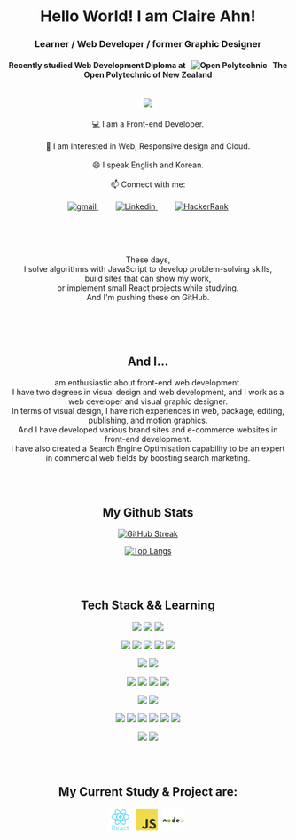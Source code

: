 
<div align=center>
  
  <h1> Hello World! I am Claire Ahn! </h1>
  <h3>Learner / Web Developer / former Graphic Designer</h3>
  <h4> Recently studied Web Development Diploma at &nbsp; <img src="https://encrypted-tbn0.gstatic.com/images?q=tbn:ANd9GcTXVNasSGovjJlqWQd6e3RIaF0VJiTauLLlJg&amp;usqp=CAU" alt="Open Polytechnic" width="20" height="20" /> &nbsp; The Open Polytechnic of New Zealand </h4>
  <br>
  
  <img src="https://media.giphy.com/media/zOvBKUUEERdNm/giphy.gif" />
  <br><br>
  💻 I am a Front-end Developer.  
  <br><br>
  🔭 I am Interested in Web, Responsive design and Cloud.  
  <br><br>
  😄 I speak English and Korean.  
  <br><br>
  📫 Connect with me:  
  <br><br>
  <a href="mailto:berkagmpp@gmail.com">
    <img src="https://cdn-icons-png.flaticon.com/512/5968/5968534.png" alt="gmail" width="45" height="45" />
  </a> 	&nbsp;	&nbsp;	&nbsp;	&nbsp;
  <a href="https://www.linkedin.com/in/berkagmpp" target="_blank">
    <img src="https://cdn-icons-png.flaticon.com/512/1409/1409945.png" width="45" height="45" alt="Linkedin" />
  </a> &nbsp;	&nbsp;	&nbsp;	&nbsp;
    <a href="https://www.hackerrank.com/berkagmpp?hr_r=1" target="_blank">
    <img src="https://user-images.githubusercontent.com/84049077/165661010-887b8ac9-8b83-4f21-bfe3-a905660a2f15.png" height="42" alt="HackerRank" />
  </a>

  <br><br><br>
  
  These days, <br>
  I solve algorithms with JavaScript to develop problem-solving skills,<br>
  build sites that can show my work, <br>
  or implement small React projects while studying. <br>
  And I'm pushing these on GitHub.
  
  <br><br><br>
  
  ## And I...

  am enthusiastic about front-end web development.<br>
  I have two degrees in visual design and web development, and I work as a web developer and visual graphic designer.<br>
  In terms of visual design, I have rich experiences in web, package, editing, publishing, and motion graphics.<br> 
  And I have developed various brand sites and e-commerce websites in front-end development.<br>
  I have also created a Search Engine Optimisation capability to be an expert in commercial web fields by boosting search marketing.  

  <br> <br>

  ## My Github Stats

  [![GitHub Streak](http://github-readme-streak-stats.herokuapp.com?user=berkagmpp&theme=dark&background=000000)](https://git.io/streak-stats)

  [![Top Langs](https://github-readme-stats.vercel.app/api/top-langs/?username=berkagmpp&layout=compact&theme=vision-friendly-dark)](https://github.com/anuraghazra/github-readme-stats)

  <br> <br>

  ## Tech Stack && Learning

  <a href="#"><img src="https://img.shields.io/badge/HTML5-E34F26?style=flat-square&logo=HTML5&logoColor=white"/></a>
  <a href="#"><img src="https://img.shields.io/badge/CSS3-1572B6?style=flat-square&logo=CSS3&logoColor=white"/></a>
  <a href="#"><img src="https://img.shields.io/badge/Bootstrap-7952B3?style=flat-square&logo=Bootstrap&logoColor=white"/></a>

  <a href="#"><img src="https://img.shields.io/badge/JavaScript-E53238?style=flat-square&logo=JavaScript&logoColor=white"/></a>
  <a href="#"><img src="https://img.shields.io/badge/TypeScript-3178C6?style=flat-square&logo=TypeScript&logoColor=white"/></a>
  <a href="#"><img src="https://img.shields.io/badge/React-005FED?style=flat-square&logo=React&logoColor=white"/></a>
  <a href="#"><img src="https://img.shields.io/badge/Angular-DD0031?style=flat-square&logo=Angular&logoColor=white"/></a>
  <a href="#"><img src="https://img.shields.io/badge/jQuery-3C5280?style=flat-square&logo=jQuery&logoColor=white"/></a>

  <a href="#"><img src="https://img.shields.io/badge/PHP-777BB4?style=flat-square&logo=PHP&logoColor=white"/></a>
  <a href="#"><img src="https://img.shields.io/badge/WordPress-0E9648?style=flat-square&logo=WordPress&logoColor=white"/></a>

  <a href="#"><img src="https://img.shields.io/badge/Git-F05032?style=flat-square&logo=Git&logoColor=white"/></a>
  <a href="#"><img src="https://img.shields.io/badge/GitHub-303030?style=flat-square&logo=GitHub&logoColor=white"/></a>
  <a href="#"><img src="https://img.shields.io/badge/Heroku-430098?style=flat-square&logo=Heroku&logoColor=white"/></a>
  <a href="#"><img src="https://img.shields.io/badge/Amazon%20AWS-535D6C?style=flat-square&logo=Amazon%20AWS&logoColor=white"/></a>

  <a href="#"><img src="https://img.shields.io/badge/Visual%20Studio-5C2D91?style=flat-square&logo=Visual%20Studio&logoColor=white"/></a>
  <a href="#"><img src="https://img.shields.io/badge/Visual%20Studio%20Code-007ACC?style=flat-square&logo=Visual%20Studio%20Code&logoColor=white"/></a>


  <a href="#"><img src="https://img.shields.io/badge/Adobe%20Illustrator-D4911E?style=flat-square&logo=Adobe%20Illustrator&logoColor=white"/></a>
  <a href="#"><img src="https://img.shields.io/badge/Adobe%20Photoshop-23C8D2?style=flat-square&logo=Adobe%20Photoshop&logoColor=white"/></a>
  <a href="#"><img src="https://img.shields.io/badge/Adobe%20InDesign-C41E25?style=flat-square&logo=Adobe%20InDesign&logoColor=white"/></a>
  <a href="#"><img src="https://img.shields.io/badge/Adobe%20Premiere%20Pro-1B72BE?style=flat-square&logo=Adobe%20Premiere%20Pro&logoColor=white"/></a>
  <a href="#"><img src="https://img.shields.io/badge/Adobe%20After%20Effects-5468FF?style=flat-square&logo=Adobe%20After%20Effects&logoColor=white"/></a>
  <a href="#"><img src="https://img.shields.io/badge/Adobe%20XD-981E32?style=flat-square&logo=Adobe%20XD&logoColor=white"/></a>

  <a href="#"><img src="https://img.shields.io/badge/Microsoft%20Office-52B54B?style=flat-square&logo=Microsoft%20Office&logoColor=white"/></a>
  <a href="#"><img src="https://img.shields.io/badge/Windows-0078D6?style=flat-square&logo=Windows&logoColor=white"/></a>

  <br> <br>

  ## My Current Study & Project are:

  <img src="https://github.com/devicons/devicon/blob/master/icons/react/react-original-wordmark.svg" title="React" alt="React" width="40" height="40"/>&nbsp;
  <img src="https://github.com/devicons/devicon/blob/master/icons/javascript/javascript-original.svg" title="JavaScript" alt="JavaScript" width="40" height="40"/>&nbsp;
  <img src="https://github.com/devicons/devicon/blob/master/icons/nodejs/nodejs-original-wordmark.svg" title="NodeJS" alt="NodeJS" width="40" height="40"/>&nbsp;  

</div>

